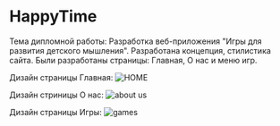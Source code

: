 # HappyTime
Тема дипломной работы: Разработка веб-приложения "Игры для развития детского мышления".
Разработана концепция, стилистика сайта. 
Были разработаны страницы: Главная, О нас и меню игр.


Дизайн страницы Главная:
![HOME](https://github.com/user-attachments/assets/41d55101-d848-4b08-bc35-c4a732a9537c)

Дизайн стриницы О нас:
![about us](https://github.com/user-attachments/assets/c2e6badc-6b01-4200-9835-9a2192ac10bd)

Дизайн страницы Игры:
![games](https://github.com/user-attachments/assets/a8efa772-c094-4c70-9fbb-e55f7b43218f)
